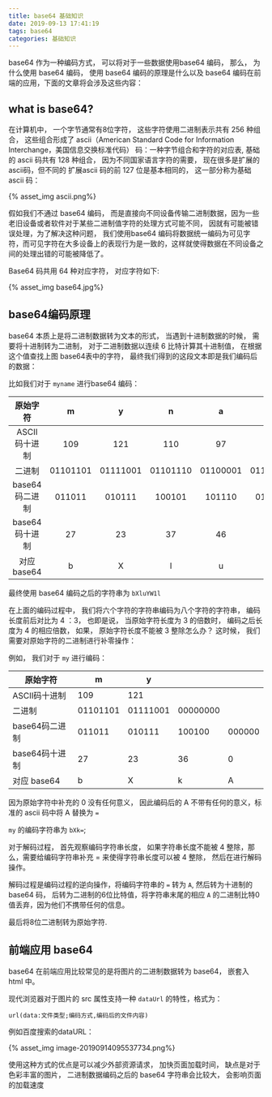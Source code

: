 ```yaml
---
title: base64 基础知识
date: 2019-09-13 17:41:19
tags: base64
categories: 基础知识
---
```


base64 作为一种编码方式， 可以将对于一些数据使用base64 编码， 那么， 为什么使用 base64 编码， 使用 base64 编码的原理是什么以及 base64 编码在前端的应用，下面的文章将会涉及这些内容：

## what is base64?

在计算机中， 一个字节通常有8位字符， 这些字符使用二进制表示共有 256 种组合， 这些组合形成了 ascii（American Standard Code for Information Interchange，美国信息交换标准代码） 码：一种字节组合和字符的对应表,  基础的 ascii 码共有 128 种组合， 因为不同国家语言字符的需要， 现在很多是扩展的 ascii码，但不同的 扩展ascii 码的前 127 位是基本相同的， 这一部分称为基础 ascii 码： 

{% asset_img  ascii.png%}

假如我们不通过 base64 编码， 而是直接向不同设备传输二进制数据，因为一些老旧设备或者软件对于某些二进制值字符的处理方式可能不同， 因就有可能被错误处理，为了解决这种问题， 我们使用base64 编码将数据统一编码为可见字符，而可见字符在大多设备上的表现行为是一致的，这样就使得数据在不同设备之间的处理出错的可能被降低了。

Base64 码共用 64 种对应字符， 对应字符如下:

{% asset_img  base64.jpg%}

## base64编码原理

base64 本质上是将二进制数据转为文本的形式， 当遇到十进制数据的时候， 需要将十进制转为二进制， 对于二进制数据以连续 6 比特计算其十进制值， 在根据这个值查找上图 base64表中的字符， 最终我们得到的这段文本即是我们编码后的数据：

比如我们对于 `myname` 进行base64 编码：

|    原始字符    |    m     |    y     |    n     |    a     |    m     |    e     |        |        |
| :------------: | :------: | :------: | :------: | :------: | :------: | :------: | :----: | :----: |
| ASCII码十进制  |   109    |   121    |   110    |    97    |   109    |   101    |        |        |
|     二进制     | 01101101 | 01111001 | 01101110 | 01100001 | 01101101 | 01100101 |        |        |
| base64码二进制 |  011011  |  010111  |  100101  |  101110  |  011000  |  010110  | 110101 | 100101 |
| base64码十进制 |    27    |    23    |    37    |    46    |    24    |    22    |   53   |   37   |
|  对应 base64   |    b     |    X     |    l     |    u     |    Y     |    W     |   1    |   l    |

最终使用 base64 编码之后的字符串为  `bXluYW1l`

在上面的编码过程中， 我们将六个字符的字符串编码为八个字符的字符串， 编码长度前后对比为 4 ：3， 也即是说， 当原始字符长度为 3 的倍数时， 编码之后长度为 4 的相应倍数， 如果， 原始字符长度不能被 3 整除怎么办？ 这时候， 我们需要对原始字符的二进制进行补零操作：

例如， 我们对于 `my` 进行编码：

| 原始字符       | m        | y        |          |        |
| -------------- | -------- | -------- | -------- | ------ |
| ASCII码十进制  | 109      | 121      |          |        |
| 二进制         | 01101101 | 01111001 | 00000000 |        |
| base64码二进制 | 011011   | 010111   | 100100   | 000000 |
| base64码十进制 | 27       | 23       | 36       | 0      |
| 对应 base64    | b        | X        | k        | A      |

因为原始字符中补充的 0 没有任何意义， 因此编码后的 A 不带有任何的意义，标准的 ascii 码中将 A 替换为 `=`

`my` 的编码字符串为 `bXk=`;

对于解码过程， 首先观察编码字符串长度， 如果字符串长度不能被 4 整除，那么，需要给编码字符串补充 = 来使得字符串长度可以被 4 整除， 然后在进行解码操作。

解码过程是编码过程的逆向操作，将编码字符串的 `=` 转为 `A`, 然后转为十进制的 base64 码， 后转为二进制的6位比特值，将字符串末尾的相应 `A` 的二进制比特0值丢弃，因为他们不携带任何的信息。

最后将8位二进制转为原始字符.



## 前端应用 base64

base64 在前端应用比较常见的是将图片的二进制数据转为 base64， 嵌套入 html 中。

现代浏览器对于图片的 src 属性支持一种 `dataUrl` 的特性，格式为：

`url(data:文件类型;编码方式,编码后的文件内容)`

例如百度搜索的dataURL：

{% asset_img  image-20190914095537734.png%}

使用这种方式的优点是可以减少外部资源请求， 加快页面加载时间， 缺点是对于色彩丰富的图片， 二进制数据编码之后的 base64 字符串会比较大， 会影响页面的加载速度

